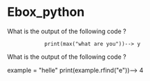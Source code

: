 # Ebox_python
What is the output of the following code ?

                print(max("what are you"))--> y

What is the output of the following code ?

example = "helle"
print(example.rfind("e"))--> 4
